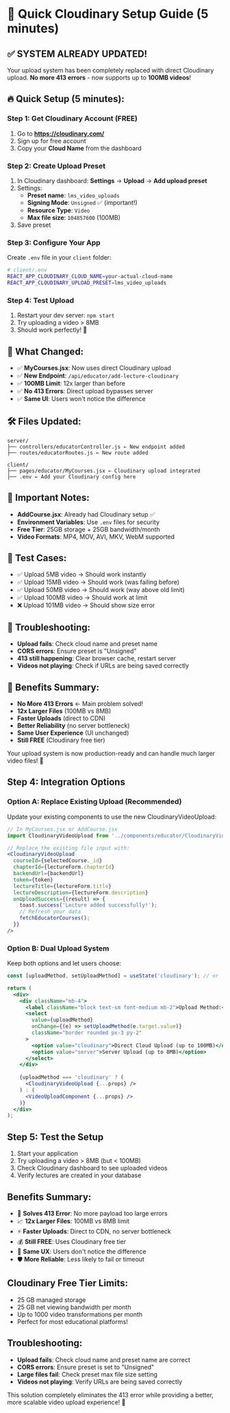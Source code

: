 # 🚀 Quick Cloudinary Setup Guide (5 minutes)

## ✅ SYSTEM ALREADY UPDATED!
Your upload system has been completely replaced with direct Cloudinary upload. 
**No more 413 errors** - now supports up to **100MB videos**!

## 🔥 Quick Setup (5 minutes):

### Step 1: Get Cloudinary Account (FREE)
1. Go to **https://cloudinary.com/**
2. Sign up for free account
3. Copy your **Cloud Name** from the dashboard

### Step 2: Create Upload Preset  
1. In Cloudinary dashboard: **Settings** → **Upload** → **Add upload preset**
2. Settings:
   - **Preset name**: `lms_video_uploads`
   - **Signing Mode**: `Unsigned` ✅ (important!)
   - **Resource Type**: `Video`
   - **Max file size**: `104857600` (100MB)
3. Save preset

### Step 3: Configure Your App
Create `.env` file in your `client` folder:
```bash
# client/.env
REACT_APP_CLOUDINARY_CLOUD_NAME=your-actual-cloud-name
REACT_APP_CLOUDINARY_UPLOAD_PRESET=lms_video_uploads
```

### Step 4: Test Upload
1. Restart your dev server: `npm start`
2. Try uploading a video > 8MB
3. Should work perfectly! 🎉

## 🎯 What Changed:
- ✅ **MyCourses.jsx**: Now uses direct Cloudinary upload
- ✅ **New Endpoint**: `/api/educator/add-lecture-cloudinary`
- ✅ **100MB Limit**: 12x larger than before
- ✅ **No 413 Errors**: Direct upload bypasses server
- ✅ **Same UI**: Users won't notice the difference

## 🛠️ Files Updated:
```
server/
├── controllers/educatorController.js ← New endpoint added
├── routes/educatorRoutes.js ← New route added

client/
├── pages/educator/MyCourses.jsx ← Cloudinary upload integrated
├── .env ← Add your Cloudinary config here
```

## 🚨 Important Notes:
- **AddCourse.jsx**: Already had Cloudinary setup ✅
- **Environment Variables**: Use `.env` files for security
- **Free Tier**: 25GB storage + 25GB bandwidth/month
- **Video Formats**: MP4, MOV, AVI, MKV, WebM supported

## 🧪 Test Cases:
- ✅ Upload 5MB video → Should work instantly
- ✅ Upload 15MB video → Should work (was failing before)  
- ✅ Upload 50MB video → Should work (way above old limit)
- ✅ Upload 100MB video → Should work at limit
- ❌ Upload 101MB video → Should show size error

## 🔧 Troubleshooting:
- **Upload fails**: Check cloud name and preset name
- **CORS errors**: Ensure preset is "Unsigned"
- **413 still happening**: Clear browser cache, restart server
- **Videos not playing**: Check if URLs are being saved correctly

## 🎉 Benefits Summary:
- **No More 413 Errors** ← Main problem solved!
- **12x Larger Files** (100MB vs 8MB)
- **Faster Uploads** (direct to CDN)
- **Better Reliability** (no server bottleneck)
- **Same User Experience** (UI unchanged)
- **Still FREE** (Cloudinary free tier)

Your upload system is now production-ready and can handle much larger video files! 🚀

## Step 4: Integration Options

### Option A: Replace Existing Upload (Recommended)
Update your existing components to use the new CloudinaryVideoUpload:

```jsx
// In MyCourses.jsx or AddCourse.jsx
import CloudinaryVideoUpload from '../components/educator/CloudinaryVideoUpload';

// Replace the existing file input with:
<CloudinaryVideoUpload
  courseId={selectedCourse._id}
  chapterId={lectureForm.chapterId}
  backendUrl={backendUrl}
  token={token}
  lectureTitle={lectureForm.title}
  lectureDescription={lectureForm.description}
  onUploadSuccess={(result) => {
    toast.success('Lecture added successfully!');
    // Refresh your data
    fetchEducatorCourses();
  }}
/>
```

### Option B: Dual Upload System
Keep both options and let users choose:

```jsx
const [uploadMethod, setUploadMethod] = useState('cloudinary'); // or 'server'

return (
  <div>
    <div className="mb-4">
      <label className="block text-sm font-medium mb-2">Upload Method:</label>
      <select 
        value={uploadMethod} 
        onChange={(e) => setUploadMethod(e.target.value)}
        className="border rounded px-3 py-2"
      >
        <option value="cloudinary">Direct Cloud Upload (up to 100MB)</option>
        <option value="server">Server Upload (up to 8MB)</option>
      </select>
    </div>
    
    {uploadMethod === 'cloudinary' ? (
      <CloudinaryVideoUpload {...props} />
    ) : (
      <VideoUploadComponent {...props} />
    )}
  </div>
);
```

## Step 5: Test the Setup
1. Start your application
2. Try uploading a video > 8MB (but < 100MB)
3. Check Cloudinary dashboard to see uploaded videos
4. Verify lectures are created in your database

## Benefits Summary:
- 🎯 **Solves 413 Error**: No more payload too large errors
- 📈 **12x Larger Files**: 100MB vs 8MB limit
- ⚡ **Faster Uploads**: Direct to CDN, no server bottleneck  
- 💰 **Still FREE**: Uses Cloudinary free tier
- 🎨 **Same UX**: Users don't notice the difference
- 🛡️ **More Reliable**: Less likely to fail or timeout

## Cloudinary Free Tier Limits:
- 25 GB managed storage
- 25 GB net viewing bandwidth per month
- Up to 1000 video transformations per month
- Perfect for most educational platforms!

## Troubleshooting:
- **Upload fails**: Check cloud name and preset name are correct
- **CORS errors**: Ensure preset is set to "Unsigned"
- **Large files fail**: Check preset max file size setting
- **Videos not playing**: Verify URLs are being saved correctly

This solution completely eliminates the 413 error while providing a better, more scalable video upload experience! 🚀
